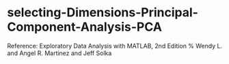 # selecting-Dimensions-Principal-Component-Analysis-PCA
Reference:
Exploratory Data Analysis with MATLAB, 2nd Edition
% Wendy L. and Angel R. Martinez and Jeff Solka
